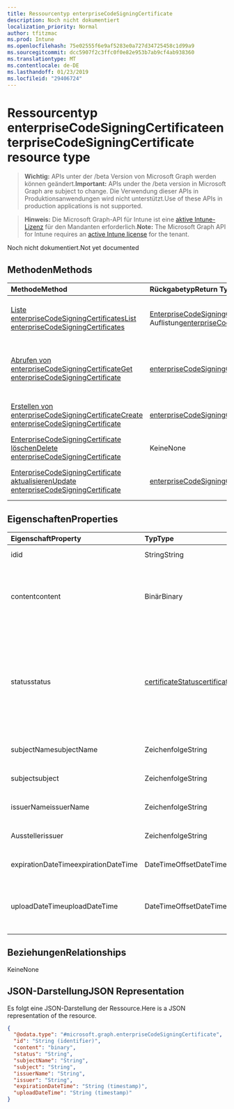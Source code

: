 ```yaml
---
title: Ressourcentyp enterpriseCodeSigningCertificate
description: Noch nicht dokumentiert
localization_priority: Normal
author: tfitzmac
ms.prod: Intune
ms.openlocfilehash: 75e02555f6e9af5283e0a727d34725458c1d99a9
ms.sourcegitcommit: dcc5907f2c3ffc0f0e82e953b7ab9cf4ab938360
ms.translationtype: MT
ms.contentlocale: de-DE
ms.lasthandoff: 01/23/2019
ms.locfileid: "29406724"
---
```

# <a name="enterprisecodesigningcertificate-resource-type"></a><span data-ttu-id="44fde-103">Ressourcentyp enterpriseCodeSigningCertificate</span><span class="sxs-lookup"><span data-stu-id="44fde-103">enterpriseCodeSigningCertificate resource type</span></span>

> <span data-ttu-id="44fde-104">**Wichtig:** APIs unter der /beta Version von Microsoft Graph werden können geändert.</span><span class="sxs-lookup"><span data-stu-id="44fde-104">**Important:** APIs under the /beta version in Microsoft Graph are subject to change.</span></span> <span data-ttu-id="44fde-105">Die Verwendung dieser APIs in Produktionsanwendungen wird nicht unterstützt.</span><span class="sxs-lookup"><span data-stu-id="44fde-105">Use of these APIs in production applications is not supported.</span></span>

> <span data-ttu-id="44fde-106">**Hinweis:** Die Microsoft Graph-API für Intune ist eine [aktive Intune-Lizenz](https://go.microsoft.com/fwlink/?linkid=839381) für den Mandanten erforderlich.</span><span class="sxs-lookup"><span data-stu-id="44fde-106">**Note:** The Microsoft Graph API for Intune requires an [active Intune license](https://go.microsoft.com/fwlink/?linkid=839381) for the tenant.</span></span>

<span data-ttu-id="44fde-107">Noch nicht dokumentiert.</span><span class="sxs-lookup"><span data-stu-id="44fde-107">Not yet documented</span></span>

## <a name="methods"></a><span data-ttu-id="44fde-108">Methoden</span><span class="sxs-lookup"><span data-stu-id="44fde-108">Methods</span></span>
|<span data-ttu-id="44fde-109">Methode</span><span class="sxs-lookup"><span data-stu-id="44fde-109">Method</span></span>|<span data-ttu-id="44fde-110">Rückgabetyp</span><span class="sxs-lookup"><span data-stu-id="44fde-110">Return Type</span></span>|<span data-ttu-id="44fde-111">Beschreibung</span><span class="sxs-lookup"><span data-stu-id="44fde-111">Description</span></span>|
|:---|:---|:---|
|[<span data-ttu-id="44fde-112">Liste enterpriseCodeSigningCertificates</span><span class="sxs-lookup"><span data-stu-id="44fde-112">List enterpriseCodeSigningCertificates</span></span>](../api/intune-apps-enterprisecodesigningcertificate-list.md)|<span data-ttu-id="44fde-113">[EnterpriseCodeSigningCertificate](../resources/intune-apps-enterprisecodesigningcertificate.md) -Auflistung</span><span class="sxs-lookup"><span data-stu-id="44fde-113">[enterpriseCodeSigningCertificate](../resources/intune-apps-enterprisecodesigningcertificate.md) collection</span></span>|<span data-ttu-id="44fde-114">Listeneigenschaften und Beziehungen der [EnterpriseCodeSigningCertificate](../resources/intune-apps-enterprisecodesigningcertificate.md) -Objekte.</span><span class="sxs-lookup"><span data-stu-id="44fde-114">List properties and relationships of the [enterpriseCodeSigningCertificate](../resources/intune-apps-enterprisecodesigningcertificate.md) objects.</span></span>|
|[<span data-ttu-id="44fde-115">Abrufen von enterpriseCodeSigningCertificate</span><span class="sxs-lookup"><span data-stu-id="44fde-115">Get enterpriseCodeSigningCertificate</span></span>](../api/intune-apps-enterprisecodesigningcertificate-get.md)|[<span data-ttu-id="44fde-116">enterpriseCodeSigningCertificate</span><span class="sxs-lookup"><span data-stu-id="44fde-116">enterpriseCodeSigningCertificate</span></span>](../resources/intune-apps-enterprisecodesigningcertificate.md)|<span data-ttu-id="44fde-117">Lesen Sie Eigenschaften und Beziehungen des [EnterpriseCodeSigningCertificate](../resources/intune-apps-enterprisecodesigningcertificate.md) -Objekts.</span><span class="sxs-lookup"><span data-stu-id="44fde-117">Read properties and relationships of the [enterpriseCodeSigningCertificate](../resources/intune-apps-enterprisecodesigningcertificate.md) object.</span></span>|
|[<span data-ttu-id="44fde-118">Erstellen von enterpriseCodeSigningCertificate</span><span class="sxs-lookup"><span data-stu-id="44fde-118">Create enterpriseCodeSigningCertificate</span></span>](../api/intune-apps-enterprisecodesigningcertificate-create.md)|[<span data-ttu-id="44fde-119">enterpriseCodeSigningCertificate</span><span class="sxs-lookup"><span data-stu-id="44fde-119">enterpriseCodeSigningCertificate</span></span>](../resources/intune-apps-enterprisecodesigningcertificate.md)|<span data-ttu-id="44fde-120">Erstellen eines neuen [EnterpriseCodeSigningCertificate](../resources/intune-apps-enterprisecodesigningcertificate.md) -Objekts.</span><span class="sxs-lookup"><span data-stu-id="44fde-120">Create a new [enterpriseCodeSigningCertificate](../resources/intune-apps-enterprisecodesigningcertificate.md) object.</span></span>|
|[<span data-ttu-id="44fde-121">EnterpriseCodeSigningCertificate löschen</span><span class="sxs-lookup"><span data-stu-id="44fde-121">Delete enterpriseCodeSigningCertificate</span></span>](../api/intune-apps-enterprisecodesigningcertificate-delete.md)|<span data-ttu-id="44fde-122">Keine</span><span class="sxs-lookup"><span data-stu-id="44fde-122">None</span></span>|<span data-ttu-id="44fde-123">Löscht eine [EnterpriseCodeSigningCertificate](../resources/intune-apps-enterprisecodesigningcertificate.md).</span><span class="sxs-lookup"><span data-stu-id="44fde-123">Deletes a [enterpriseCodeSigningCertificate](../resources/intune-apps-enterprisecodesigningcertificate.md).</span></span>|
|[<span data-ttu-id="44fde-124">EnterpriseCodeSigningCertificate aktualisieren</span><span class="sxs-lookup"><span data-stu-id="44fde-124">Update enterpriseCodeSigningCertificate</span></span>](../api/intune-apps-enterprisecodesigningcertificate-update.md)|[<span data-ttu-id="44fde-125">enterpriseCodeSigningCertificate</span><span class="sxs-lookup"><span data-stu-id="44fde-125">enterpriseCodeSigningCertificate</span></span>](../resources/intune-apps-enterprisecodesigningcertificate.md)|<span data-ttu-id="44fde-126">Aktualisieren Sie die Eigenschaften eines [EnterpriseCodeSigningCertificate](../resources/intune-apps-enterprisecodesigningcertificate.md) -Objekts.</span><span class="sxs-lookup"><span data-stu-id="44fde-126">Update the properties of a [enterpriseCodeSigningCertificate](../resources/intune-apps-enterprisecodesigningcertificate.md) object.</span></span>|

## <a name="properties"></a><span data-ttu-id="44fde-127">Eigenschaften</span><span class="sxs-lookup"><span data-stu-id="44fde-127">Properties</span></span>
|<span data-ttu-id="44fde-128">Eigenschaft</span><span class="sxs-lookup"><span data-stu-id="44fde-128">Property</span></span>|<span data-ttu-id="44fde-129">Typ</span><span class="sxs-lookup"><span data-stu-id="44fde-129">Type</span></span>|<span data-ttu-id="44fde-130">Beschreibung</span><span class="sxs-lookup"><span data-stu-id="44fde-130">Description</span></span>|
|:---|:---|:---|
|<span data-ttu-id="44fde-131">id</span><span class="sxs-lookup"><span data-stu-id="44fde-131">id</span></span>|<span data-ttu-id="44fde-132">String</span><span class="sxs-lookup"><span data-stu-id="44fde-132">String</span></span>|<span data-ttu-id="44fde-133">Schlüssel der Entität</span><span class="sxs-lookup"><span data-stu-id="44fde-133">The key of the entity.</span></span>|
|<span data-ttu-id="44fde-134">content</span><span class="sxs-lookup"><span data-stu-id="44fde-134">content</span></span>|<span data-ttu-id="44fde-135">Binär</span><span class="sxs-lookup"><span data-stu-id="44fde-135">Binary</span></span>|<span data-ttu-id="44fde-136">Die Enterprise-Code für Windows-Signaturzertifikat im Format Rohdaten.</span><span class="sxs-lookup"><span data-stu-id="44fde-136">The Windows Enterprise Code-Signing Certificate in the raw data format.</span></span>|
|<span data-ttu-id="44fde-137">status</span><span class="sxs-lookup"><span data-stu-id="44fde-137">status</span></span>|[<span data-ttu-id="44fde-138">certificateStatus</span><span class="sxs-lookup"><span data-stu-id="44fde-138">certificateStatus</span></span>](../resources/intune-apps-certificatestatus.md)|<span data-ttu-id="44fde-139">Status der bereitgestellt oder nicht bereitgestellt.</span><span class="sxs-lookup"><span data-stu-id="44fde-139">The Certificate Status Provisioned or not Provisioned.</span></span> <span data-ttu-id="44fde-140">Mögliche Werte sind: `notProvisioned` und `provisioned`.</span><span class="sxs-lookup"><span data-stu-id="44fde-140">Possible values are: `notProvisioned`, `provisioned`.</span></span>|
|<span data-ttu-id="44fde-141">subjectName</span><span class="sxs-lookup"><span data-stu-id="44fde-141">subjectName</span></span>|<span data-ttu-id="44fde-142">Zeichenfolge</span><span class="sxs-lookup"><span data-stu-id="44fde-142">String</span></span>|<span data-ttu-id="44fde-143">Der Antragstellername für das Zertifikat.</span><span class="sxs-lookup"><span data-stu-id="44fde-143">The Subject Name for the cert.</span></span>|
|<span data-ttu-id="44fde-144">subject</span><span class="sxs-lookup"><span data-stu-id="44fde-144">subject</span></span>|<span data-ttu-id="44fde-145">Zeichenfolge</span><span class="sxs-lookup"><span data-stu-id="44fde-145">String</span></span>|<span data-ttu-id="44fde-146">Der Wert der Betreff für das Zertifikat.</span><span class="sxs-lookup"><span data-stu-id="44fde-146">The Subject Value for the cert.</span></span>|
|<span data-ttu-id="44fde-147">issuerName</span><span class="sxs-lookup"><span data-stu-id="44fde-147">issuerName</span></span>|<span data-ttu-id="44fde-148">Zeichenfolge</span><span class="sxs-lookup"><span data-stu-id="44fde-148">String</span></span>|<span data-ttu-id="44fde-149">Der Name der Aussteller für das Zertifikat.</span><span class="sxs-lookup"><span data-stu-id="44fde-149">The Issuer Name for the cert.</span></span>|
|<span data-ttu-id="44fde-150">Aussteller</span><span class="sxs-lookup"><span data-stu-id="44fde-150">issuer</span></span>|<span data-ttu-id="44fde-151">Zeichenfolge</span><span class="sxs-lookup"><span data-stu-id="44fde-151">String</span></span>|<span data-ttu-id="44fde-152">Der Wert der Aussteller für das Zertifikat.</span><span class="sxs-lookup"><span data-stu-id="44fde-152">The Issuer value for the cert.</span></span>|
|<span data-ttu-id="44fde-153">expirationDateTime</span><span class="sxs-lookup"><span data-stu-id="44fde-153">expirationDateTime</span></span>|<span data-ttu-id="44fde-154">DateTimeOffset</span><span class="sxs-lookup"><span data-stu-id="44fde-154">DateTimeOffset</span></span>|<span data-ttu-id="44fde-155">Das Ablaufdatum des Zertifikats.</span><span class="sxs-lookup"><span data-stu-id="44fde-155">The Cert Expiration Date.</span></span>|
|<span data-ttu-id="44fde-156">uploadDateTime</span><span class="sxs-lookup"><span data-stu-id="44fde-156">uploadDateTime</span></span>|<span data-ttu-id="44fde-157">DateTimeOffset</span><span class="sxs-lookup"><span data-stu-id="44fde-157">DateTimeOffset</span></span>|<span data-ttu-id="44fde-158">Das Datum-Uhrzeit des Zertifikats CodeSigning, wenn diese hochgeladen wird.</span><span class="sxs-lookup"><span data-stu-id="44fde-158">The date time of CodeSigning Cert when it is uploaded.</span></span>|

## <a name="relationships"></a><span data-ttu-id="44fde-159">Beziehungen</span><span class="sxs-lookup"><span data-stu-id="44fde-159">Relationships</span></span>
<span data-ttu-id="44fde-160">Keine</span><span class="sxs-lookup"><span data-stu-id="44fde-160">None</span></span>

## <a name="json-representation"></a><span data-ttu-id="44fde-161">JSON-Darstellung</span><span class="sxs-lookup"><span data-stu-id="44fde-161">JSON Representation</span></span>
<span data-ttu-id="44fde-162">Es folgt eine JSON-Darstellung der Ressource.</span><span class="sxs-lookup"><span data-stu-id="44fde-162">Here is a JSON representation of the resource.</span></span>
<!-- {
  "blockType": "resource",
  "keyProperty": "id",
  "@odata.type": "microsoft.graph.enterpriseCodeSigningCertificate"
}
-->
``` json
{
  "@odata.type": "#microsoft.graph.enterpriseCodeSigningCertificate",
  "id": "String (identifier)",
  "content": "binary",
  "status": "String",
  "subjectName": "String",
  "subject": "String",
  "issuerName": "String",
  "issuer": "String",
  "expirationDateTime": "String (timestamp)",
  "uploadDateTime": "String (timestamp)"
}
```




